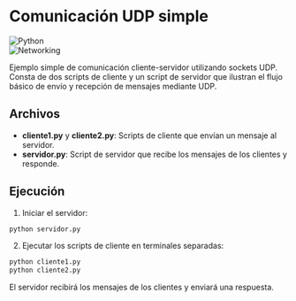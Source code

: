 # Comunicación UDP simple

![Python](https://img.shields.io/badge/language-Python-blue)  
![Networking](https://img.shields.io/badge/topic-Networking-green)

Ejemplo simple de comunicación cliente-servidor utilizando sockets UDP. Consta de dos scripts de cliente y un script de servidor que ilustran el flujo básico de envío y recepción de mensajes mediante UDP.

## Archivos

- **cliente1.py** y **cliente2.py**: Scripts de cliente que envían un mensaje al servidor.
- **servidor.py**: Script de servidor que recibe los mensajes de los clientes y responde.

## Ejecución

1. Iniciar el servidor:

```bash
python servidor.py
```

2. Ejecutar los scripts de cliente en terminales separadas:

```bash
python cliente1.py
python cliente2.py
```

El servidor recibirá los mensajes de los clientes y enviará una respuesta.